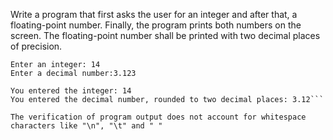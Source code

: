 Write a program that first asks the user for an integer and after that, a floating-point number. Finally, the program prints both numbers on the screen. The floating-point number shall be printed with two decimal places of precision.

```Example output:
Enter an integer: 14
Enter a decimal number:3.123

You entered the integer: 14
You entered the decimal number, rounded to two decimal places: 3.12```

The verification of program output does not account for whitespace characters like "\n", "\t" and " "